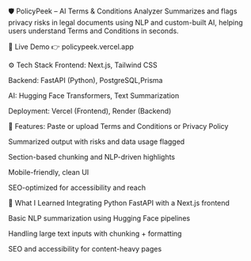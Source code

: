 🛡️ PolicyPeek – AI Terms & Conditions Analyzer
Summarizes and flags privacy risks in legal documents using NLP and custom-built AI, helping users understand Terms and Conditions in seconds.

🚀 Live Demo
👉 policypeek.vercel.app

⚙️ Tech Stack
Frontend: Next.js, Tailwind CSS

Backend: FastAPI (Python), PostgreSQL,Prisma

AI: Hugging Face Transformers, Text Summarization

Deployment: Vercel (Frontend), Render (Backend)

🎯 Features:
Paste or upload Terms and Conditions or Privacy Policy

Summarized output with risks and data usage flagged

Section-based chunking and NLP-driven highlights

Mobile-friendly, clean UI

SEO-optimized for accessibility and reach

🧠 What I Learned
Integrating Python FastAPI with a Next.js frontend

Basic NLP summarization using Hugging Face pipelines

Handling large text inputs with chunking + formatting

SEO and accessibility for content-heavy pages
